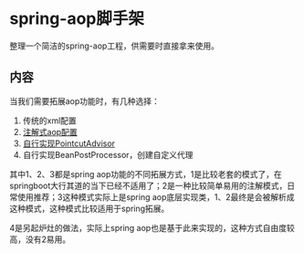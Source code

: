 # spring-aop脚手架

整理一个简洁的spring-aop工程，供需要时直接拿来使用。

## 内容

当我们需要拓展aop功能时，有几种选择：

1. 传统的xml配置
2. [注解式aop配置](src/main/java/xuyuji/scaffold/aop/expand/aspect)
3. [自行实现PointcutAdvisor](src/main/java/xuyuji/scaffold/aop/expand/program)
4. 自行实现BeanPostProcessor，创建自定义代理

其中1、2、3都是spring aop功能的不同拓展方式，1是比较老套的模式了，在springboot大行其道的当下已经不适用了；2是一种比较简单易用的注解模式，日常使用推荐；3这种模式实际上是spring aop底层实现类，1、2最终是会被解析成这种模式，这种模式比较适用于spring拓展。

4是另起炉灶的做法，实际上spring aop也是基于此来实现的，这种方式自由度较高，没有2易用。

